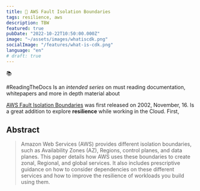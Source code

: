 ```yaml
---
title: 📑 AWS Fault Isolation Boundaries
tags: resilience, aws
description: TBW
featured: true
pubDate: "2022-10-22T10:50:00.000Z"
image: "~/assets/images/whatiscdk.png"
socialImage: "/features/what-is-cdk.png"
language: "en"
# draft: true
---
```


<section class="callout">
  <div class="callout__icon"><span role="img" aria-label="Conception" >📚</span></div>
    <article class="callout__content">
    <p>#ReadingTheDocs Is an <i>intended series</i> on must reading documentation, whitepapers and more in depth material about</p>
  </article>
</section>

[AWS Fault Isolation Boundaries](https://docs.aws.amazon.com/whitepapers/latest/aws-fault-isolation-boundaries/abstract-and-introduction.html) was first released on 2002, November, 16. Is a great addition to explore **resilience** while working in the Cloud. First, 

## Abstract

> Amazon Web Services (AWS) provides different isolation boundaries, such as Availability Zones (AZ), Regions, control planes, and data planes. This paper details how AWS uses these boundaries to create zonal, Regional, and global services. It also includes prescriptive guidance on how to consider dependencies on these different services and how to improve the resilience of workloads you build using them.

